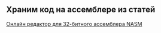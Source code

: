 ## Храним код на ассемблере из статей

[Онлайн редактор для 32-битного ассемблера NASM](https://www.tutorialspoint.com/compile_assembly_online.php)